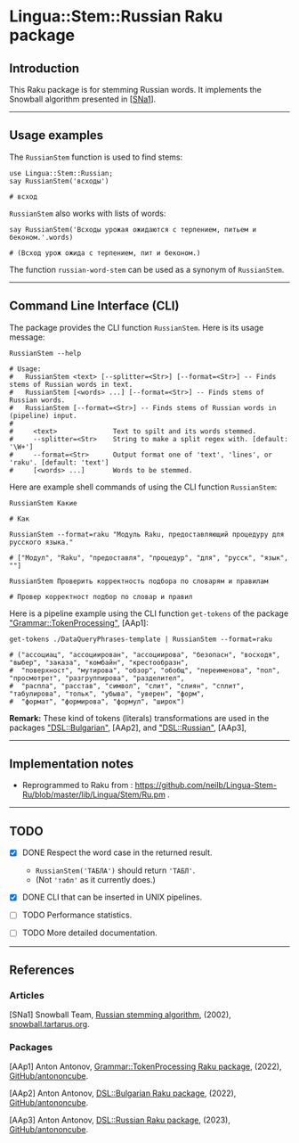 # Lingua::Stem::Russian Raku package

## Introduction

This Raku package is for stemming Russian words. 
It implements the Snowball algorithm presented in 
[[SNa1](http://snowball.tartarus.org/algorithms/russian/stemmer.html)].

-------

## Usage examples

The `RussianStem` function is used to find stems:

```perl6
use Lingua::Stem::Russian;
say RussianStem('всходы')
```
```
# всход
```

`RussianStem` also works with lists of words:

```perl6
say RussianStem('Всходы урожая ожидаются с терпением, питьем и беконом.'.words)
```
```
# (Всход урож ожида с терпением, пит и беконом.)
```

The function `russian-word-stem` can be used as a synonym of `RussianStem`.

-------

## Command Line Interface (CLI)

The package provides the CLI function `RussianStem`. Here is its usage message:

```shell
RussianStem --help
```
```
# Usage:
#   RussianStem <text> [--splitter=<Str>] [--format=<Str>] -- Finds stems of Russian words in text.
#   RussianStem [<words> ...] [--format=<Str>] -- Finds stems of Russian words.
#   RussianStem [--format=<Str>] -- Finds stems of Russian words in (pipeline) input.
#   
#     <text>              Text to spilt and its words stemmed.
#     --splitter=<Str>    String to make a split regex with. [default: '\W+']
#     --format=<Str>      Output format one of 'text', 'lines', or 'raku'. [default: 'text']
#     [<words> ...]       Words to be stemmed.
```

Here are example shell commands of using the CLI function `RussianStem`:

```shell
RussianStem Какие
```
```
# Как
```

```shell
RussianStem --format=raku "Модуль Raku, предоставляющий процедуру для русского языка."
```
```
# ["Модул", "Raku", "предоставля", "процедур", "для", "русск", "язык", ""]
```

```shell
RussianStem Проверить корректность подбора по словарям и правилам
```
```
# Провер корректност подбор по словар и правил
```

Here is a pipeline example using the CLI function `get-tokens` of the package 
["Grammar::TokenProcessing"](https://github.com/antononcube/Raku-Grammar-TokenProcessing),
[AAp1]:

```
get-tokens ./DataQueryPhrases-template | RussianStem --format=raku 

# ("ассоциац", "ассоциирован", "ассоциирова", "безопасн", "восходя", "выбер", "заказа", "комбайн", "крестообразн", 
#  "поверхност", "мутирова", "обзор", "обобщ", "переименова", "пол", "просмотрет", "разгруппирова", "разделител",
#  "распла", "расстав", "символ", "слит", "слиян", "сплит", "табулирова", "тольк", "убыва", "уверен", "форм", 
#  "формат", "формирова", "формул", "широк")
```

**Remark:** These kind of tokens (literals) transformations are used in the packages
["DSL::Bulgarian"](https://github.com/antononcube/Raku-DSL-Bulgarian), [AAp2],
and
["DSL::Russian"](https://github.com/antononcube/Raku-DSL-Russian), [AAp3],


-------

## Implementation notes

- Reprogrammed to Raku from : https://github.com/neilb/Lingua-Stem-Ru/blob/master/lib/Lingua/Stem/Ru.pm .

-------

## TODO

- [X] DONE Respect the word case in the returned result. 

   - `RussianStem('ТАБЛА')` should return `'ТАБЛ'`. 
   - (Not `'табл'` as it currently does.) 
   
- [X] DONE CLI that can be inserted in UNIX pipelines.

- [ ] TODO Performance statistics.

- [ ] TODO More detailed documentation.

-------

## References

### Articles

[SNa1] Snowball Team,
[Russian stemming algorithm](http://snowball.tartarus.org/algorithms/russian/stemmer.html),
(2002),
[snowball.tartarus.org](http://snowball.tartarus.org).

### Packages

[AAp1] Anton Antonov,
[Grammar::TokenProcessing Raku package](https://github.com/antononcube/Raku-Grammar-TokenProcessing),
(2022),
[GitHub/antononcube](https://github.com/antononcube).

[AAp2] Anton Antonov,
[DSL::Bulgarian Raku package](https://github.com/antononcube/Raku-DSL-Bulgarian),
(2022),
[GitHub/antononcube](https://github.com/antononcube).

[AAp3] Anton Antonov,
[DSL::Russian Raku package](https://github.com/antononcube/Raku-DSL-Russian),
(2023),
[GitHub/antononcube](https://github.com/antononcube).

